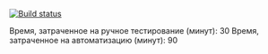 [![Build status](https://ci.appveyor.com/api/projects/status/u1sttul6gyboahas?svg=true)](https://ci.appveyor.com/project/larinasof/testingmode)

Время, затраченное на ручное тестирование (минут): 30
Время, затраченное на автоматизацию (минут): 90
